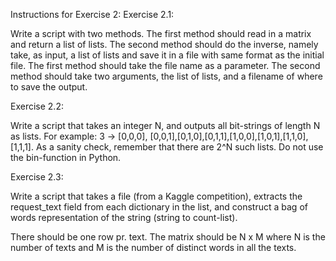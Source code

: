 Instructions for Exercise 2:
Exercise 2.1:

Write a script with two methods. The first method should read in a matrix and return a list of lists. The second method should do the inverse, namely take, as input, a list of lists and save it in a file with same format as the initial file. The first method should take the file name as a parameter. The second method should take two arguments, the list of lists, and a filename of where to save the output.

Exercise 2.2:

Write a script that takes an integer N, and outputs all bit-strings of length N as lists. For example: 3 -> [0,0,0], [0,0,1],[0,1,0],[0,1,1],[1,0,0],[1,0,1],[1,1,0],[1,1,1]. As a sanity check, remember that there are 2^N such lists. Do not use the bin-function in Python.

Exercise 2.3:

Write a script that takes a file (from a Kaggle competition), extracts the request_text field from each dictionary in the list, and construct a bag of words representation of the string (string to count-list).

There should be one row pr. text. The matrix should be N x M where N is the number of texts and M is the number of distinct words in all the texts.
